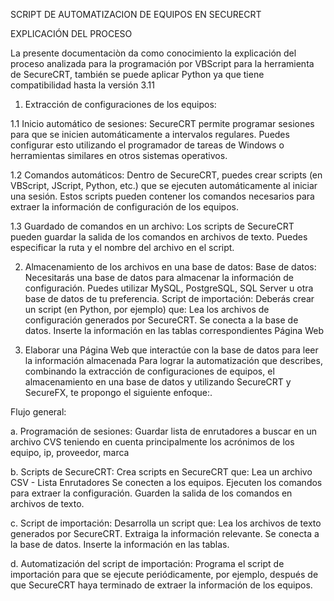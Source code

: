 SCRIPT DE AUTOMATIZACION DE EQUIPOS EN SECURECRT

EXPLICACIÓN DEL PROCESO

La presente documentaciòn da como conocimiento la explicación del proceso analizada para la programación por VBScript para la herramienta de SecureCRT, también se puede aplicar Python ya que tiene compatibilidad hasta la versión 3.11 

1. Extracción de configuraciones de los equipos:

1.1 Inicio automático de sesiones: SecureCRT permite programar sesiones para que se inicien automáticamente a intervalos regulares. Puedes configurar esto utilizando el programador de tareas de Windows o herramientas similares en otros sistemas operativos.

1.2 Comandos automáticos: Dentro de SecureCRT, puedes crear scripts (en VBScript, JScript, Python, etc.) que se ejecuten automáticamente al iniciar una sesión. Estos scripts pueden contener los comandos necesarios para extraer la información de configuración de los equipos.

1.3 Guardado de comandos en un archivo: Los scripts de SecureCRT pueden guardar la salida de los comandos en archivos de texto. Puedes especificar la ruta y el nombre del archivo en el script.

2. Almacenamiento de los archivos en una base de datos:
Base de datos: Necesitarás una base de datos para almacenar la información de configuración. Puedes utilizar MySQL, PostgreSQL, SQL Server u otra base de datos de tu preferencia.
Script de importación: Deberás crear un script (en Python, por ejemplo) que:
Lea los archivos de configuración generados por SecureCRT.
Se conecta a la base de datos.
Inserte la información en las tablas correspondientes
Página Web

3. Elaborar una Página Web que interactúe con la base de datos para leer la información almacenada
Para lograr la automatización que describes, combinando la extracción de configuraciones de equipos, el almacenamiento en una base de datos y utilizando SecureCRT y SecureFX, te propongo el siguiente enfoque:.

Flujo general:

a. Programación de sesiones: Guardar lista de enrutadores a buscar en un archivo CVS teniendo en cuenta principalmente los acrónimos de los equipo, ip, proveedor, marca

b. Scripts de SecureCRT: Crea scripts en SecureCRT que:
Lea un archivo CSV - Lista Enrutadores
Se conecten a los equipos.
Ejecuten los comandos para extraer la configuración.
Guarden la salida de los comandos en archivos de texto.

c. Script de importación: Desarrolla un script que:
Lea los archivos de texto generados por SecureCRT.
Extraiga la información relevante.
Se conecta a la base de datos.
Inserte la información en las tablas.

d. Automatización del script de importación: Programa el script de importación para que se ejecute periódicamente, por ejemplo, después de que SecureCRT haya terminado de extraer la información de los equipos.
